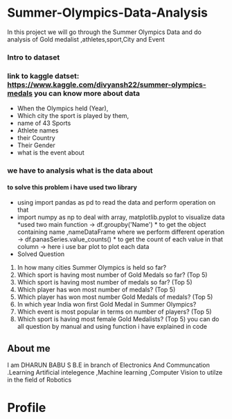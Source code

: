 # Summer-Olympics-Data-Analysis
In this project we will go through the Summer Olympics Data  and do analysis of Gold medalist ,athletes,sport,City and Event 
### Intro to dataset
### link to kaggle datset: https://www.kaggle.com/divyansh22/summer-olympics-medals you can know more about data
* When the Olympics held (Year),
* Which city the sport is played by them,
* name of 43 Sports
* Athlete names
* their Country
* Their Gender
* what is the event about
### we have to analysis what is the data about 
#### to solve this problem i have used two library
* using import pandas as pd to read the data and perform operation on that
* import numpy as np to deal with array, matplotlib.pyplot to visualize data
*used two main function
-> df.groupby('Name') * to get the object containing name ,nameDataFrame where we perform different operation
-> df.panasSeries.value_counts() * to get the count of each value in that column
-> here i use bar plot to plot each data
* Solved Question
1. In how many cities Summer Olympics is held so far?
2. Which sport is having most number of Gold Medals so far? (Top 5)
3. Which sport is having most number of medals so far? (Top 5)
4. Which player has won most number of medals? (Top 5)
5. Which player has won most number Gold Medals of medals? (Top 5)
6. In which year India won first Gold Medal in Summer Olympics?
7. Which event is most popular in terms on number of players? (Top 5)
8. Which sport is having most female Gold Medalists? (Top 5)
 you can do all question by manual and using function i have explained in code
## About me
I am DHARUN BABU S B.E in branch of  Electronics And Communcation .Learning Artificial intelegence ,Machine learning ,Computer Vision to utilze in the field of Robotics
# Profile



